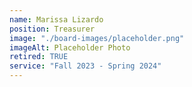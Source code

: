 ```yaml
---
name: Marissa Lizardo
position: Treasurer
image: "./board-images/placeholder.png"
imageAlt: Placeholder Photo
retired: TRUE
service: "Fall 2023 - Spring 2024"
---
```

